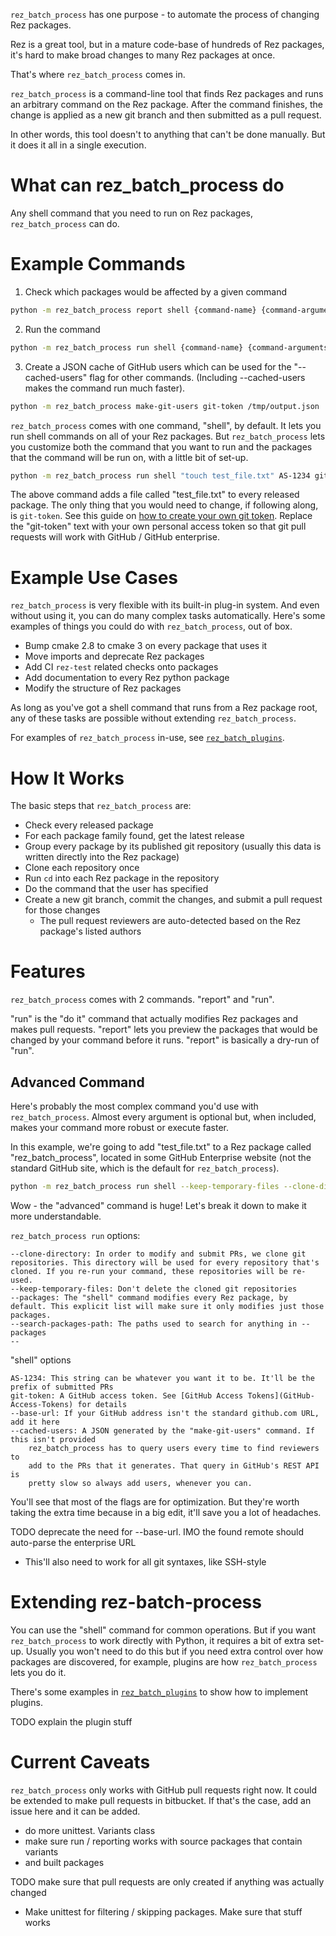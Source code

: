 ``rez_batch_process`` has one purpose - to automate the process of changing Rez packages.

Rez is a great tool, but in a mature code-base of hundreds of Rez packages,
it's hard to make broad changes to many Rez packages at once.

That's where ``rez_batch_process`` comes in.

``rez_batch_process`` is a command-line tool that finds Rez packages
and runs an arbitrary command on the Rez package. After the command
finishes, the change is applied as a new git branch and then submitted
as a pull request.

In other words, this tool doesn't to anything that can't be done
manually. But it does it all in a single execution.


# What can rez_batch_process do

Any shell command that you need to run on Rez packages, ``rez_batch_process`` can do.


# Example Commands

1. Check which packages would be affected by a given command

```sh
python -m rez_batch_process report shell {command-name} {command-arguments}
```

2. Run the command

```sh
python -m rez_batch_process run shell {command-name} {command-arguments}
```

3. Create a JSON cache of GitHub users which can be used for the
   "--cached-users" flag for other commands. (Including --cached-users
   makes the command run much faster).

```sh
python -m rez_batch_process make-git-users git-token /tmp/output.json
```


``rez_batch_process`` comes with one command, "shell", by default.
It lets you run shell commands on all of your Rez packages. But
``rez_batch_process`` lets you customize both the command that you want
to run and the packages that the command will be run on, with a little
bit of set-up.


```sh
python -m rez_batch_process run shell "touch test_file.txt" AS-1234 git-token
```

The above command adds a file called "test_file.txt" to every released
package. The only thing that you would need to change, if following
along, is ``git-token``. See this guide on
[how to create your own git token](https://help.github.com/en/github/authenticating-to-github/creating-a-personal-access-token-for-the-command-line).
Replace the "git-token" text with your own personal access token so that
git pull requests will work with GitHub / GitHub enterprise.


# Example Use Cases

``rez_batch_process`` is very flexible with its built-in plug-in system.
And even without using it, you can do many complex tasks automatically.
Here's some examples of things you could do with ``rez_batch_process``,
out of box.

- Bump cmake 2.8 to cmake 3 on every package that uses it
- Move imports and deprecate Rez packages
- Add CI ``rez-test`` related checks onto packages
- Add documentation to every Rez python package
- Modify the structure of Rez packages

As long as you've got a shell command that runs from a Rez package root,
any of these tasks are possible without extending ``rez_batch_process``.

For examples of ``rez_batch_process`` in-use, see
[``rez_batch_plugins``](../rez_batch_plugins).


# How It Works

The basic steps that ``rez_batch_process`` are:

- Check every released package
- For each package family found, get the latest release
- Group every package by its published git repository (usually this data is written directly into the Rez package)
- Clone each repository once
- Run ``cd`` into each Rez package in the repository
- Do the command that the user has specified
- Create a new git branch, commit the changes, and submit a pull request for those changes
    - The pull request reviewers are auto-detected based on the Rez package's listed authors


# Features

``rez_batch_process`` comes with 2 commands. "report" and "run".

"run" is the "do it" command that actually modifies Rez packages and makes pull requests.
"report" lets you preview the packages that would be changed by your command before it runs.
"report" is basically a dry-run of "run".


## Advanced Command

Here's probably the most complex command you'd use with
``rez_batch_process``. Almost every argument is optional but, when
included, makes your command more robust or execute faster.

In this example, we're going to add "test_file.txt" to a Rez package
called "rez_batch_process", located in some GitHub Enterprise
website (not the standard GitHub site, which is the default for
``rez_batch_process``).

```sh
python -m rez_batch_process run shell --keep-temporary-files --clone-directory /tmp/repository_clones/attempt_1 --packages rez_batch_process --search-packages-path `rez-config release_packages_path`:$REZ_PACKAGES_PATH "touch test_file.txt" --temporary-directory /tmp/foo/bar shell AS-1234 git-token --base-url https://github-enterprise.com --cached-users /tmp/some_users.json
```

Wow - the "advanced" command is huge! Let's break it down to make it more understandable.

``rez_batch_process run`` options:

```
--clone-directory: In order to modify and submit PRs, we clone git repositories. This directory will be used for every repository that's cloned. If you re-run your command, these repositories will be re-used.
--keep-temporary-files: Don't delete the cloned git repositories
--packages: The "shell" command modifies every Rez package, by default. This explicit list will make sure it only modifies just those packages.
--search-packages-path: The paths used to search for anything in --packages
--
```

"shell" options

```
AS-1234: This string can be whatever you want it to be. It'll be the prefix of submitted PRs
git-token: A GitHub access token. See [GitHub Access Tokens](GitHub-Access-Tokens) for details
--base-url: If your GitHub address isn't the standard github.com URL, add it here
--cached-users: A JSON generated by the "make-git-users" command. If this isn't provided
    rez_batch_process has to query users every time to find reviewers to
    add to the PRs that it generates. That query in GitHub's REST API is
    pretty slow so always add users, whenever you can.
```

You'll see that most of the flags are for optimization. But they're
worth taking the extra time because in a big edit, it'll save you a lot
of headaches.


TODO deprecate the need for --base-url. IMO the found remote should auto-parse the enterprise URL
 - This'll also need to work for all git syntaxes, like SSH-style


# Extending rez-batch-process

You can use the "shell" command for common operations. But if you want ``rez_batch_process``
to work directly with Python, it requires a bit of extra set-up. Usually
you won't need to do this but if you need extra control over how packages
are discovered, for example, plugins are how ``rez_batch_process`` lets you do it.

There's some examples in [``rez_batch_plugins``](../rez_batch_plugins)
to show how to implement plugins.

TODO explain the plugin stuff


# Current Caveats

``rez_batch_process`` only works with GitHub pull requests right now.
It could be extended to make pull requests in bitbucket. If that's the
case, add an issue here and it can be added.

- do more unittest. Variants class
-  make sure run / reporting works with source packages that contain variants
 - and built packages


TODO make sure that pull requests are only created if anything was actually changed
- Make unittest for filtering / skipping packages. Make sure that stuff works
